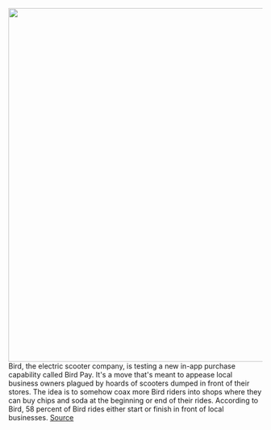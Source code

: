 <img src='https://cdn.vox-cdn.com/thumbor/9xPtSG4fAe27JxykYomzsdxSAhE=/0x0:1300x642/1200x800/filters:focal(540x273:748x481)/cdn.vox-cdn.com/uploads/chorus_image/image/66369784/Bird_Pay.0.png' width='700px' /><br/>
Bird, the electric scooter company, is testing a new in-app purchase capability called Bird Pay. It's a move that's meant to appease local business owners plagued by hoards of scooters dumped in front of their stores. The idea is to somehow coax more Bird riders into shops where they can buy chips and soda at the beginning or end of their rides. According to Bird, 58 percent of Bird rides either start or finish in front of local businesses.
<a href='https://www.theverge.com/2020/2/25/21152362/bird-pay-cashless-payments-scooter-app'> Source <a/>